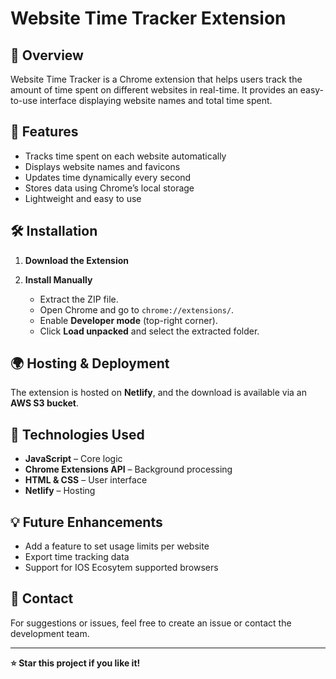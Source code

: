 # Website Time Tracker Extension  

## 📌 Overview  
Website Time Tracker is a Chrome extension that helps users track the amount of time spent on different websites in real-time. It provides an easy-to-use interface displaying website names and total time spent.

## 🚀 Features  
- Tracks time spent on each website automatically  
- Displays website names and favicons  
- Updates time dynamically every second  
- Stores data using Chrome’s local storage  
- Lightweight and easy to use  

## 🛠 Installation  
1. **Download the Extension**  
 
2. **Install Manually**  
   - Extract the ZIP file.  
   - Open Chrome and go to `chrome://extensions/`.  
   - Enable **Developer mode** (top-right corner).  
   - Click **Load unpacked** and select the extracted folder.  

## 🌍 Hosting & Deployment  
The extension is hosted on **Netlify**, and the download is available via an **AWS S3 bucket**.

## 🔧 Technologies Used  
- **JavaScript** – Core logic  
- **Chrome Extensions API** – Background processing  
- **HTML & CSS** – User interface  
- **Netlify** – Hosting  

## 💡 Future Enhancements  
- Add a feature to set usage limits per website  
- Export time tracking data  
- Support for IOS Ecosytem supported browsers  

## 📩 Contact  
For suggestions or issues, feel free to create an issue or contact the development team.  

---

**⭐ Star this project if you like it!**  
